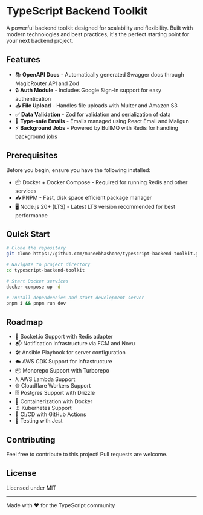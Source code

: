 # TypeScript Backend Toolkit

A powerful backend toolkit designed for scalability and flexibility. Built with modern technologies and best practices, it's the perfect starting point for your next backend project.

## Features

- 📚 **OpenAPI Docs** - Automatically generated Swagger docs through MagicRouter API and Zod
- 🔒 **Auth Module** - Includes Google Sign-In support for easy authentication
- 📤 **File Upload** - Handles file uploads with Multer and Amazon S3
- ✅ **Data Validation** - Zod for validation and serialization of data
- 📧 **Type-safe Emails** - Emails managed using React Email and Mailgun
- ⚡ **Background Jobs** - Powered by BullMQ with Redis for handling background jobs

## Prerequisites

Before you begin, ensure you have the following installed:

- 📦 Docker + Docker Compose - Required for running Redis and other services
- 📥 PNPM - Fast, disk space efficient package manager
- 🖥️ Node.js 20+ (LTS) - Latest LTS version recommended for best performance

## Quick Start

```bash
# Clone the repository
git clone https://github.com/muneebhashone/typescript-backend-toolkit.git

# Navigate to project directory
cd typescript-backend-toolkit

# Start Docker services
docker compose up -d

# Install dependencies and start development server
pnpm i && pnpm run dev
```

## Roadmap

- 🔄 Socket.io Support with Redis adapter
- 📬 Notification Infrastructure via FCM and Novu
- 🛠️ Ansible Playbook for server configuration
- ☁️ AWS CDK Support for infrastructure
- 📦 Monorepo Support with Turborepo
- λ AWS Lambda Support
- 🌐 Cloudflare Workers Support
- 🗄️ Postgres Support with Drizzle
- 🐳 Containerization with Docker
- ⚓ Kubernetes Support
- 🔄 CI/CD with GitHub Actions
- 🧪 Testing with Jest

## Contributing

Feel free to contribute to this project! Pull requests are welcome.

## License

Licensed under MIT

---

Made with ❤️ for the TypeScript community
